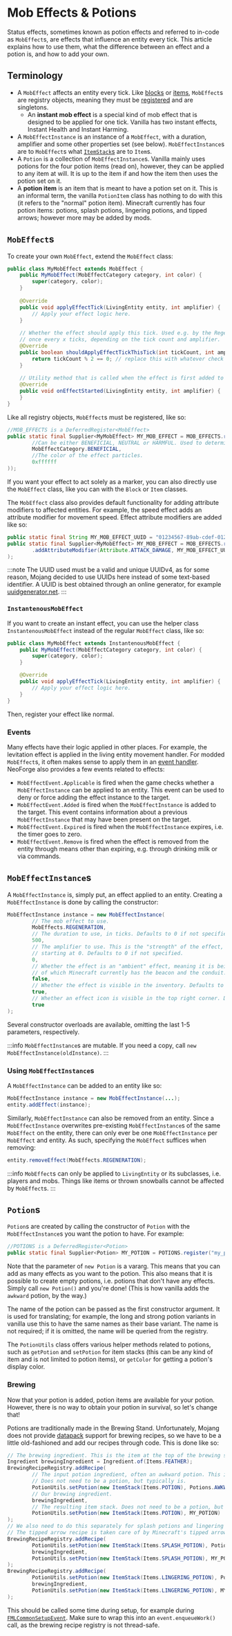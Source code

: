 # Mob Effects & Potions

Status effects, sometimes known as potion effects and referred to in-code as `MobEffect`s, are effects that influence an entity every tick. This article explains how to use them, what the difference between an effect and a potion is, and how to add your own.

## Terminology

- A `MobEffect` affects an entity every tick. Like [blocks][block] or [items][item], `MobEffect`s are registry objects, meaning they must be [registered][registration] and are singletons.
  - An **instant mob effect** is a special kind of mob effect that is designed to be applied for one tick. Vanilla has two instant effects, Instant Health and Instant Harming.
- A `MobEffectInstance` is an instance of a `MobEffect`, with a duration, amplifier and some other properties set (see below). `MobEffectInstance`s are to `MobEffect`s what [`ItemStack`s][itemstack] are to `Item`s.
- A `Potion` is a collection of `MobEffectInstance`s. Vanilla mainly uses potions for the four potion items (read on), however, they can be applied to any item at will. It is up to the item if and how the item then uses the potion set on it.
- A **potion item** is an item that is meant to have a potion set on it. This is an informal term, the vanilla `PotionItem` class has nothing to do with this (it refers to the "normal" potion item). Minecraft currently has four potion items: potions, splash potions, lingering potions, and tipped arrows; however more may be added by mods.

## `MobEffect`s

To create your own `MobEffect`, extend the `MobEffect` class:

```java
public class MyMobEffect extends MobEffect {
    public MyMobEffect(MobEffectCategory category, int color) {
        super(category, color);
    }
    
    @Override
    public void applyEffectTick(LivingEntity entity, int amplifier) {
        // Apply your effect logic here.
    }
    
    // Whether the effect should apply this tick. Used e.g. by the Regeneration effect that only applies
    // once every x ticks, depending on the tick count and amplifier.
    @Override
    public boolean shouldApplyEffectTickThisTick(int tickCount, int amplifier) {
        return tickCount % 2 == 0; // replace this with whatever check you want
    }
    
    // Utility method that is called when the effect is first added to the entity.
    @Override
    public void onEffectStarted(LivingEntity entity, int amplifier) {
    }
}
```

Like all registry objects, `MobEffect`s must be registered, like so:

```java
//MOB_EFFECTS is a DeferredRegister<MobEffect>
public static final Supplier<MyMobEffect> MY_MOB_EFFECT = MOB_EFFECTS.register("my_mob_effect", () -> new MyMobEffect(
        //Can be either BENEFICIAL, NEUTRAL or HARMFUL. Used to determine the potion tooltip color of this effect.
        MobEffectCategory.BENEFICIAL,
        //The color of the effect particles.
        0xffffff
));
```

If you want your effect to act solely as a marker, you can also directly use the `MobEffect` class, like you can with the `Block` or `Item` classes.

The `MobEffect` class also provides default functionality for adding attribute modifiers to affected entities. For example, the speed effect adds an attribute modifier for movement speed. Effect attribute modifiers are added like so:

```java
public static final String MY_MOB_EFFECT_UUID = "01234567-89ab-cdef-0123-456789abcdef";
public static final Supplier<MyMobEffect> MY_MOB_EFFECT = MOB_EFFECTS.register("my_mob_effect", () -> new MyMobEffect(...)
        .addAttributeModifier(Attribute.ATTACK_DAMAGE, MY_MOB_EFFECT_UUID, 2.0, AttributeModifier.Operation.ADD)
);
```

:::note
The UUID used must be a valid and unique UUIDv4, as for some reason, Mojang decided to use UUIDs here instead of some text-based identifier. A UUID is best obtained through an online generator, for example [uuidgenerator.net][uuidgen].
:::

### `InstantenousMobEffect`

If you want to create an instant effect, you can use the helper class `InstantenousMobEffect` instead of the regular `MobEffect` class, like so:

```java
public class MyMobEffect extends InstantenousMobEffect {
    public MyMobEffect(MobEffectCategory category, int color) {
        super(category, color);
    }

    @Override
    public void applyEffectTick(LivingEntity entity, int amplifier) {
        // Apply your effect logic here.
    }
}
```

Then, register your effect like normal.

### Events

Many effects have their logic applied in other places. For example, the levitation effect is applied in the living entity movement handler. For modded `MobEffect`s, it often makes sense to apply them in an [event handler][events]. NeoForge also provides a few events related to effects:

- `MobEffectEvent.Applicable` is fired when the game checks whether a `MobEffectInstance` can be applied to an entity. This event can be used to deny or force adding the effect instance to the target.
- `MobEffectEvent.Added` is fired when the `MobEffectInstance` is added to the target. This event contains information about a previous `MobEffectInstance` that may have been present on the target.
- `MobEffectEvent.Expired` is fired when the `MobEffectInstance` expires, i.e. the timer goes to zero.
- `MobEffectEvent.Remove` is fired when the effect is removed from the entity through means other than expiring, e.g. through drinking milk or via commands.

## `MobEffectInstance`s

A `MobEffectInstance` is, simply put, an effect applied to an entity. Creating a `MobEffectInstance` is done by calling the constructor:

```java
MobEffectInstance instance = new MobEffectInstance(
        // The mob effect to use.
        MobEffects.REGENERATION,
        // The duration to use, in ticks. Defaults to 0 if not specified.
        500,
        // The amplifier to use. This is the "strength" of the effect, i.e. Strength I, Strength II, etc;
        // starting at 0. Defaults to 0 if not specified.
        0,
        // Whether the effect is an "ambient" effect, meaning it is being applied by an ambient source,
        // of which Minecraft currently has the beacon and the conduit. Defaults to false if not specified.
        false,
        // Whether the effect is visible in the inventory. Defaults to true if not specified.
        true,
        // Whether an effect icon is visible in the top right corner. Defaults to true if not specified.
        true
);
```

Several constructor overloads are available, omitting the last 1-5 parameters, respectively.

:::info
`MobEffectInstance`s are mutable. If you need a copy, call `new MobEffectInstance(oldInstance)`.
:::

### Using `MobEffectInstance`s

A `MobEffectInstance` can be added to an entity like so:

```java
MobEffectInstance instance = new MobEffectInstance(...);
entity.addEffect(instance);
```

Similarly, `MobEffectInstance` can also be removed from an entity. Since a `MobEffectInstance` overwrites pre-existing `MobEffectInstance`s of the same `MobEffect` on the entity, there can only ever be one `MobEffectInstance` per `MobEffect` and entity. As such, specifying the `MobEffect` suffices when removing:

```java
entity.removeEffect(MobEffects.REGENERATION);
```

:::info
`MobEffect`s can only be applied to `LivingEntity` or its subclasses, i.e. players and mobs. Things like items or thrown snowballs cannot be affected by `MobEffect`s.
:::

## `Potion`s

`Potion`s are created by calling the constructor of `Potion` with the `MobEffectInstance`s you want the potion to have. For example:

```java
//POTIONS is a DeferredRegister<Potion>
public static final Supplier<Potion> MY_POTION = POTIONS.register("my_potion", () -> new Potion(new MobEffectInstance(MY_MOB_EFFECT.get(), 3600)));
```

Note that the parameter of `new Potion` is a vararg. This means that you can add as many effects as you want to the potion. This also means that it is possible to create empty potions, i.e. potions that don't have any effects. Simply call `new Potion()` and you're done! (This is how vanilla adds the `awkward` potion, by the way.)

The name of the potion can be passed as the first constructor argument. It is used for translating; for example, the long and strong potion variants in vanilla use this to have the same names as their base variant. The name is not required; if it is omitted, the name will be queried from the registry.

The `PotionUtils` class offers various helper methods related to potions, such as `getPotion` and `setPotion` for item stacks (this can be any kind of item and is not limited to potion items), or `getColor` for getting a potion's display color.

### Brewing

Now that your potion is added, potion items are available for your potion. However, there is no way to obtain your potion in survival, so let's change that!

Potions are traditionally made in the Brewing Stand. Unfortunately, Mojang does not provide [datapack][datapack] support for brewing recipes, so we have to be a little old-fashioned and add our recipes through code. This is done like so:

```java
// The brewing ingredient. This is the item at the top of the brewing stand.
Ingredient brewingIngredient = Ingredient.of(Items.FEATHER);
BrewingRecipeRegistry.addRecipe(
        // The input potion ingredient, often an awkward potion. This is the item at the bottom of the brewing stand.
        // Does not need to be a potion, but typically is.
        PotionUtils.setPotion(new ItemStack(Items.POTION), Potions.AWKWARD),
        // Our brewing ingredient.
        brewingIngredient,
        // The resulting item stack. Does not need to be a potion, but typically is.
        PotionUtils.setPotion(new ItemStack(Items.POTION), MY_POTION)
);
// We also need to do this separately for splash potions and lingering potions.
// The tipped arrow recipe is taken care of by Minecraft's tipped arrow special crafting handler.
BrewingRecipeRegistry.addRecipe(
        PotionUtils.setPotion(new ItemStack(Items.SPLASH_POTION), Potions.AWKWARD),
        brewingIngredient,
        PotionUtils.setPotion(new ItemStack(Items.SPLASH_POTION), MY_POTION)
);
BrewingRecipeRegistry.addRecipe(
        PotionUtils.setPotion(new ItemStack(Items.LINGERING_POTION), Potions.AWKWARD),
        brewingIngredient,
        PotionUtils.setPotion(new ItemStack(Items.LINGERING_POTION), MY_POTION)
);
```

This should be called some time during setup, for example during [`FMLCommonSetupEvent`][commonsetup]. Make sure to wrap this into an `event.enqueueWork()` call, as the brewing recipe registry is not thread-safe.

[block]: ../blocks/index.md
[commonsetup]: ../concepts/events.md#mod-event-bus
[datapack]: ../resources/server/index.md
[events]: ../concepts/events.md
[item]: index.md
[itemstack]: index.md#itemstacks
[registration]: ../concepts/registries.md
[uuidgen]: https://www.uuidgenerator.net/version4
